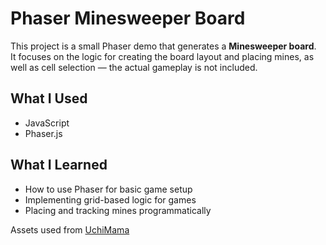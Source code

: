 # Phaser Minesweeper Board

This project is a small Phaser demo that generates a **Minesweeper board**.  
It focuses on the logic for creating the board layout and placing mines, as well as cell selection — the actual gameplay is not included.

## What I Used
- JavaScript  
- Phaser.js  

## What I Learned
- How to use Phaser for basic game setup  
- Implementing grid-based logic for games  
- Placing and tracking mines programmatically

Assets used from [UchiMama](https://uchimama.itch.io/minesweeper-tileset)
